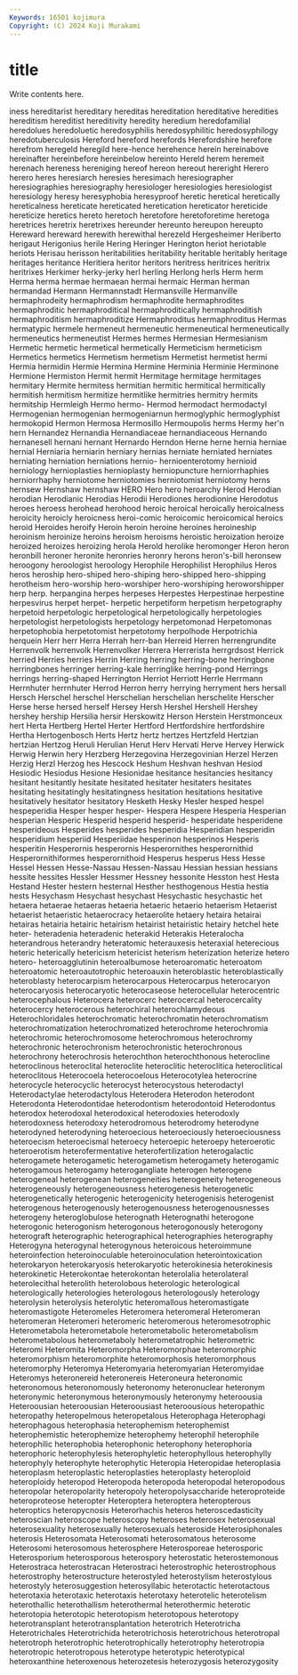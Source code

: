```yaml
---
Keywords: 16501 kojimura
Copyright: (C) 2024 Koji Murakami
---
```


# title

Write contents here.



iness hereditarist hereditary hereditas hereditation hereditative heredities
hereditism hereditist hereditivity heredity heredium heredofamilial heredolues heredoluetic heredosyphilis heredosyphilitic
heredosyphilogy heredotuberculosis Hereford hereford herefords Herefordshire herefore herefrom heregeld heregild
here-hence herehence herein hereinabove hereinafter hereinbefore hereinbelow hereinto Hereld herem
heremeit herenach hereness hereniging hereof hereon hereout hereright Herero herero
heres heresiarch heresies heresimach heresiographer heresiographies heresiography heresiologer heresiologies heresiologist
heresiology heresy heresyphobia heresyproof heretic heretical heretically hereticalness hereticate hereticated
heretication hereticator hereticide hereticize heretics hereto heretoch heretofore heretoforetime heretoga
heretrices heretrix heretrixes hereunder hereunto hereupon hereupto Hereward hereward herewith
herewithal herezeld Hergesheimer Heriberto herigaut Herigonius herile Hering Heringer Herington
heriot heriotable heriots Herisau herisson heritabilities heritability heritable heritably heritage
heritages heritance Heritiera heritor heritors heritress heritrices heritrix heritrixes Herkimer
herky-jerky herl herling Herlong herls Herm herm Herma herma hermae
hermaean hermai hermaic Herman herman hermandad Hermann Hermannstadt Hermansville Hermanville
hermaphrodeity hermaphrodism hermaphrodite hermaphrodites hermaphroditic hermaphroditical hermaphroditically hermaphroditish hermaphroditism hermaphroditize
Hermaphroditus hermaphroditus Hermas hermatypic hermele hermeneut hermeneutic hermeneutical hermeneutically hermeneutics
hermeneutist Hermes hermes Hermesian Hermesianism Hermetic hermetic hermetical hermetically Hermeticism
hermeticism Hermetics hermetics Hermetism hermetism Hermetist hermetist hermi Hermia hermidin
Hermie Hermina Hermine Herminia Herminie Herminone Hermione Hermiston Hermit hermit
Hermitage hermitage hermitages hermitary Hermite hermitess hermitian hermitic hermitical hermitically
hermitish hermitism hermitize hermitlike hermitries hermitry hermits hermitship Hermleigh Hermo
hermo- Hermod hermodact hermodactyl Hermogenian hermogenian hermogeniarnun hermoglyphic hermoglyphist hermokopid
Hermon Hermosa Hermosillo Hermoupolis herms Hermy her'n hern Hernandez Hernandia
Hernandiaceae hernandiaceous Hernando hernanesell hernani hernant Hernardo Herndon Herne herne
hernia herniae hernial Herniaria herniarin herniary hernias herniate herniated herniates
herniating herniation herniations hernio- hernioenterotomy hernioid herniology hernioplasties hernioplasty herniopuncture
herniorrhaphies herniorrhaphy herniotome herniotomies herniotomist herniotomy herns hernsew Hernshaw hernshaw
HERO Hero hero heroarchy Herod Herodian herodian Herodianic Herodias Herodii
Herodiones herodionine Herodotus heroes heroess herohead herohood heroic heroical heroically
heroicalness heroicity heroicly heroicness heroi-comic heroicomic heroicomical heroics heroid Heroides
heroify Heroin heroin heroine heroines heroineship heroinism heroinize heroins heroism
heroisms heroistic heroization heroize heroized heroizes heroizing herola Herold herolike
heromonger Heron heron heronbill heroner heronite heronries heronry herons heron's-bill
heronsew heroogony heroologist heroology Herophile Herophilist Herophilus Heros heros heroship
hero-shiped hero-shiping hero-shipped hero-shipping herotheism hero-worship hero-worshiper hero-worshiping heroworshipper herp
herp. herpangina herpes herpeses Herpestes Herpestinae herpestine herpesvirus herpet herpet-
herpetic herpetiform herpetism herpetography herpetoid herpetologic herpetological herpetologically herpetologies herpetologist
herpetologists herpetology herpetomonad Herpetomonas herpetophobia herpetotomist herpetotomy herpolhode Herpotrichia herquein
Herr herr Herra Herrah herr-ban Herreid Herren herrengrundite Herrenvolk herrenvolk
Herrenvolker Herrera Herrerista herrgrdsost Herrick herried Herries herries Herrin Herring
herring herring-bone herringbone herringbones herringer herring-kale herringlike herring-pond Herrings herrings
herring-shaped Herrington Herriot Herriott Herrle Herrmann Herrnhuter herrnhuter Herrod Herron
herry herrying herryment hers hersall Hersch Herschel herschel Herschelian herschelian
herschelite Herscher Herse herse hersed herself Hersey Hersh Hershel Hershell
Hershey hershey hership Hersilia hersir Herskowitz Herson Herstein Herstmonceux hert
Herta Hertberg Hertel Herter Hertford Hertfordshire hertfordshire Hertha Hertogenbosch Herts
Hertz hertz hertzes Hertzfeld Hertzian hertzian Hertzog Heruli Herulian Herut
Herv Hervati Herve Hervey Herwick Herwig Herwin hery Herzberg Herzegovina
Herzegovinian Herzel Herzen Herzig Herzl Herzog hes Hescock Heshum Heshvan
heshvan Hesiod Hesiodic Hesiodus Hesione Hesionidae hesitance hesitancies hesitancy hesitant
hesitantly hesitate hesitated hesitater hesitaters hesitates hesitating hesitatingly hesitatingness hesitation
hesitations hesitative hesitatively hesitator hesitatory Hesketh Hesky Hesler hesped hespel
hespeperidia Hesper hesper hesper- Hespera Hespere Hesperia Hesperian hesperian Hesperic
Hesperid hesperid hesperid- hesperidate hesperidene hesperideous Hesperides hesperides hesperidia Hesperidian
hesperidin hesperidium hesperiid Hesperiidae hesperinon hesperinos Hesperis hesperitin Hesperornis hesperornis
Hesperornithes hesperornithid Hesperornithiformes hesperornithoid Hesperus hesperus Hess Hesse Hessel Hessen
Hesse-Nassau Hessen-Nassau Hessian hessian hessians hessite hessites Hessler Hessmer Hessney
hessonite Hesston hest Hesta Hestand Hester hestern hesternal Hesther hesthogenous
Hestia hestia hests Hesychasm Hesychast hesychast Hesychastic hesychastic het hetaera
hetaerae hetaeras hetaeria hetaeric hetaerio hetaerism Hetaerist hetaerist hetaeristic hetaerocracy
hetaerolite hetaery hetaira hetairai hetairas hetairia hetairic hetairism hetairist hetairistic
hetairy hetchel hete heter- heteradenia heteradenic heterakid Heterakis Heteralocha heterandrous
heterandry heteratomic heterauxesis heteraxial heterecious heteric heterically hetericism hetericist heterism
heterization heterize hetero hetero- heteroagglutinin heteroalbumose heteroaromatic heteroatom heteroatomic heteroautotrophic
heteroauxin heteroblastic heteroblastically heteroblasty heterocarpism heterocarpous Heterocarpus heterocaryon heterocaryosis heterocaryotic
heterocaseose heterocellular heterocentric heterocephalous Heterocera heterocerc heterocercal heterocercality heterocercy heterocerous
heterochiral heterochlamydeous Heterochloridales heterochromatic heterochromatin heterochromatism heterochromatization heterochromatized heterochrome heterochromia
heterochromic heterochromosome heterochromous heterochromy heterochronic heterochronism heterochronistic heterochronous heterochrony heterochrosis
heterochthon heterochthonous heterocline heteroclinous heteroclital heteroclite heteroclitic heteroclitica heteroclitical heteroclitous
Heterocoela heterocoelous Heterocotylea heterocrine heterocycle heterocyclic heterocyst heterocystous heterodactyl Heterodactylae
heterodactylous Heterodera Heterodon heterodont Heterodonta Heterodontidae heterodontism heterodontoid Heterodontus heterodox
heterodoxal heterodoxical heterodoxies heterodoxly heterodoxness heterodoxy heterodromous heterodromy heterodyne heterodyned
heterodyning heteroecious heteroeciously heteroeciousness heteroecism heteroecismal heteroecy heteroepic heteroepy heteroerotic
heteroerotism heterofermentative heterofertilization heterogalactic heterogamete heterogametic heterogametism heterogamety heterogamic heterogamous
heterogamy heterogangliate heterogen heterogene heterogeneal heterogenean heterogeneities heterogeneity heterogeneous heterogeneously
heterogeneousness heterogenesis heterogenetic heterogenetically heterogenic heterogenicity heterogenisis heterogenist heterogenous heterogenously
heterogenousness heterogenousnesses heterogeny heteroglobulose heterognath Heterognathi heterogone heterogonic heterogonism heterogonous
heterogonously heterogony heterograft heterographic heterographical heterographies heterography Heterogyna heterogynal heterogynous
heteroicous heteroimmune heteroinfection heteroinoculable heteroinoculation heterointoxication heterokaryon heterokaryosis heterokaryotic heterokinesia
heterokinesis heterokinetic Heterokontae heterokontan heterolalia heterolateral heterolecithal heterolith heterolobous heterologic
heterological heterologically heterologies heterologous heterologously heterology heterolysin heterolysis heterolytic heteromallous
heteromastigate heteromastigote Heteromeles Heteromera heteromeral Heteromeran heteromeran Heteromeri heteromeric heteromerous
heteromesotrophic Heterometabola heterometabole heterometabolic heterometabolism heterometabolous heterometaboly heterometatrophic heterometric Heteromi
Heteromita Heteromorpha Heteromorphae heteromorphic heteromorphism heteromorphite heteromorphosis heteromorphous heteromorphy Heteromya
Heteromyaria heteromyarian Heteromyidae Heteromys heteronereid heteronereis Heteroneura heteronomic heteronomous heteronomously
heteronomy heteronuclear heteronym heteronymic heteronymous heteronymously heteronymy heteroousia Heteroousian heteroousian
Heteroousiast heteroousious heteropathic heteropathy heteropelmous heteropetalous Heterophaga Heterophagi heterophagous heterophasia
heterophemism heterophemist heterophemistic heterophemize heterophemy heterophil heterophile heterophilic heterophobia heterophonic
heterophony heterophoria heterophoric heterophylesis heterophyletic heterophyllous heterophylly heterophyly heterophyte heterophytic
Heteropia Heteropidae heteroplasia heteroplasm heteroplastic heteroplasties heteroplasty heteroploid heteroploidy heteropod
Heteropoda heteropoda heteropodal heteropodous heteropolar heteropolarity heteropoly heteropolysaccharide heteroproteide heteroproteose
heteropter Heteroptera heteroptera heteropterous heteroptics heteropycnosis Heterorhachis heteros heteroscedasticity heteroscian
heteroscope heteroscopy heteroses heterosex heterosexual heterosexuality heterosexually heterosexuals heteroside Heterosiphonales
heterosis Heterosomata Heterosomati heterosomatous heterosome Heterosomi heterosomous heterosphere Heterosporeae heterosporic
Heterosporium heterosporous heterospory heterostatic heterostemonous Heterostraca heterostracan Heterostraci heterostrophic heterostrophous
heterostrophy heterostructure heterostyled heterostylism heterostylous heterostyly heterosuggestion heterosyllabic heterotactic heterotactous
heterotaxia heterotaxic heterotaxis heterotaxy heterotelic heterotelism heterothallic heterothallism heterothermal heterothermic
heterotic heterotopia heterotopic heterotopism heterotopous heterotopy heterotransplant heterotransplantation heterotrich Heterotricha
Heterotrichales Heterotrichida heterotrichosis heterotrichous heterotropal heterotroph heterotrophic heterotrophically heterotrophy heterotropia
heterotropic heterotropous heterotype heterotypic heterotypical heteroxanthine heteroxenous heterozetesis heterozygosis heterozygosity

